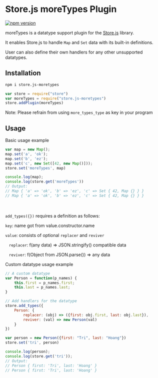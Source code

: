 Store.js moreTypes Plugin
========
[![npm version](https://badge.fury.io/js/store.js-moretypes.svg)](https://badge.fury.io/js/store.js-moretypes)

moreTypes is a datatype support plugin for the [Store.js](https://github.com/marcuswestin/store.js) library. 

It enables Store.js to handle `Map` and `Set` data with its built-in definitions. 

User can also define their own handlers for any other unsupported datatypes.

Installation
-----------
```sh
npm i store.js-moretypes
```

```js
var store = require("store")
var moreTypes = require("store.js-moretypes")
store.addPlugin(moreTypes)
```

Note: Please refrain from using `more_types_type` as key in your program


Usage
-----------
Basic usage example
```js
var map = new Map();
map.set('a', 'ok');
map.set('b', 'ez');
map.set('c', new Set([42, new Map()]));
store.set('moreTypes', map)

console.log(map);
console.log(store.get('moreTypes'))
// Output: 
// Map { 'a' => 'ok', 'b' => 'ez', 'c' => Set { 42, Map {} } }
// Map { 'a' => 'ok', 'b' => 'ez', 'c' => Set { 42, Map {} } }
```
<br><br>
`add_types({})` requires a definition as follows:

`key`: name got from value.constructor.name

`value`: consists of optional `replacer` and `reviver`

&nbsp;&nbsp; `replacer`: f(any data) => JSON.stringify() compatible data

&nbsp;&nbsp; `reviver`: f(Object from JSON.parse()) => any data

Custom datatype usage example
```js
// A custom datatype
var Person = function(p_names) {
    this.first = p_names.first;
    this.last = p_names.last;
}

// Add handlers for the datatype
store.add_types({
    Person: {
        replacer: (obj) => ({first: obj.first, last: obj.last}),
        reviver: (val) => new Person(val)
    }
})

var person = new Person({first: "Tri", last: "Hoang"})
store.set('tri', person)

console.log(person);
console.log(store.get('tri'));
// Output:
// Person { first: 'Tri', last: 'Hoang' }
// Person { first: 'Tri', last: 'Hoang' }
```
